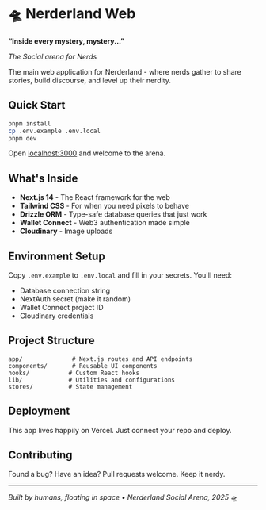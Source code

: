 # 🛸 Nerderland Web

**“Inside every mystery, mystery...”**

_The Social arena for Nerds_

The main web application for Nerderland - where nerds gather to share stories, build discourse, and level up their nerdity.

## Quick Start

```bash
pnpm install
cp .env.example .env.local
pnpm dev
```

Open [localhost:3000](http://localhost:3000) and welcome to the arena.

## What's Inside

- **Next.js 14** - The React framework for the web
- **Tailwind CSS** - For when you need pixels to behave
- **Drizzle ORM** - Type-safe database queries that just work
- **Wallet Connect** - Web3 authentication made simple
- **Cloudinary** - Image uploads

## Environment Setup

Copy `.env.example` to `.env.local` and fill in your secrets. You'll need:

- Database connection string
- NextAuth secret (make it random)
- Wallet Connect project ID
- Cloudinary credentials

## Project Structure

```
app/              # Next.js routes and API endpoints
components/       # Reusable UI components
hooks/           # Custom React hooks
lib/             # Utilities and configurations
stores/          # State management
```

## Deployment

This app lives happily on Vercel. Just connect your repo and deploy.

## Contributing

Found a bug? Have an idea? Pull requests welcome. Keep it nerdy.

---

_Built by humans, floating in space • Nerderland Social Arena, 2025_ 🛸

